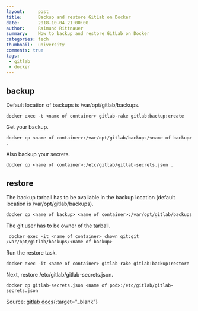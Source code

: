 ```yaml
---
layout:     post
title:      Backup and restore GitLab on Docker
date:       2018-10-04 21:00:00
author:     Raimund Rittnauer
summary:    How to backup and restore GitLab on Docker
categories: tech
thumbnail:  university
comments: true
tags:
 - gitlab
 - docker
---
```


## backup

Default location of backups is /var/opt/gitlab/backups.

```
docker exec -t <name of container> gitlab-rake gitlab:backup:create
```

Get your backup.

````
docker cp <name of container>:/var/opt/gitlab/backups/<name of backup> .
````

Also backup your secrets.

```
docker cp <name of container>:/etc/gitlab/gitlab-secrets.json .
```

## restore

The backup tarball has to be available in the backup location (default location is /var/opt/gitlab/backups).

```
docker cp <name of backup> <name of container>:/var/opt/gitlab/backups
```

The git user has to be owner of the tarball.

```
 docker exec -it <name of container> chown git:git /var/opt/gitlab/backups/<name of backup>
```

Run the restore task.

```
docker exec -it <name of container> gitlab-rake gitlab:backup:restore
```

Next, restore /etc/gitlab/gitlab-secrets.json.

```
docker cp gitlab-secrets.json <name of pod>:/etc/gitlab/gitlab-secrets.json
```

Source: [gitlab docs][1]{:target="_blank"}

[1]: https://docs.gitlab.com/ee/raketasks/backup_restore.html